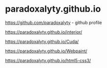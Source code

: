 # paradoxalyty.github.io

https://github.com/paradoxalyty - github profile

https://paradoxalyty.github.io/interior/

https://paradoxalyty.github.io/Cuda/

https://paradoxalyty.github.io/Webpaint/

https://paradoxalyty.github.io/html5-css3/
